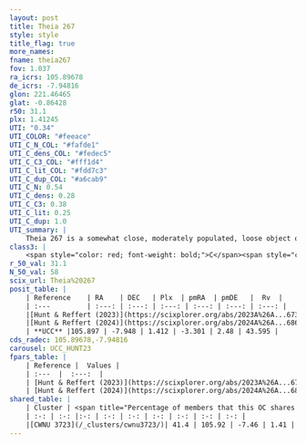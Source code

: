```yaml
---
layout: post
title: Theia 267
style: style
title_flag: true
more_names: 
fname: theia267
fov: 1.037
ra_icrs: 105.89678
de_icrs: -7.94816
glon: 221.46465
glat: -0.86428
r50: 31.1
plx: 1.41245
UTI: "0.34"
UTI_COLOR: "#feeace"
UTI_C_N_COL: "#fafde1"
UTI_C_dens_COL: "#fedec5"
UTI_C_C3_COL: "#fff1d4"
UTI_C_lit_COL: "#fdd7c3"
UTI_C_dup_COL: "#a6cab9"
UTI_C_N: 0.54
UTI_C_dens: 0.28
UTI_C_C3: 0.38
UTI_C_lit: 0.25
UTI_C_dup: 1.0
UTI_summary: |
    Theia 267 is a somewhat close, moderately populated, loose object of low C3 quality. It was recently reported in the literature. This object shares a moderate percentage of members with a later reported entry.
class3: |
    <span style="color: red; font-weight: bold;">C</span><span style="color: #FFC300; font-weight: bold;">B</span>
r_50_val: 31.1
N_50_val: 58
scix_url: Theia%20267
posit_table: |
    | Reference    | RA    | DEC   | Plx  | pmRA  | pmDE   |  Rv  |
    | :---         | :---: | :---: | :---: | :---: | :---: | :---: |
    |[Hunt & Reffert (2023)](https://scixplorer.org/abs/2023A%26A...673A.114H) | 105.867 | -8.017 | 1.424 | -3.301 | 2.479 | 44.314 |
    |[Hunt & Reffert (2024)](https://scixplorer.org/abs/2024A%26A...686A..42H) | 105.867 | -8.017 | 1.424 | -3.301 | 2.479 | 44.314 |
    | **UCC** |105.897 | -7.948 | 1.412 | -3.301 | 2.48 | 43.595 | 
cds_radec: 105.89678,-7.94816
carousel: UCC_HUNT23
fpars_table: |
    | Reference |  Values |
    | :---  |  :---:  |
    | [Hunt & Reffert (2023)](https://scixplorer.org/abs/2023A%26A...673A.114H) | `AV50=0.166, diffAV50=0.522, MOD50=9.109, logAge50=8.348` |
    | [Hunt & Reffert (2024)](https://scixplorer.org/abs/2024A%26A...686A..42H) | `MassJ=46.2537` |
shared_table: |
    | Cluster | <span title="Percentage of members that this OC shares with the ones listed">%</span>   | RA   | DEC   | Plx   | pmRA  | pmDE  | Rv | UTI |
    | :-: | :-: |:-: | :-: | :-: | :-: | :-: | :-: | :-: |
    |[CWNU 3723](/_clusters/cwnu3723/)| 41.4 | 105.92 | -7.46 | 1.41 | -3.38 | 2.42 | 44.83 |0.0 |
---
```

